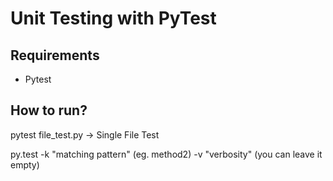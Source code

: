 # Unit Testing with PyTest

## Requirements
* Pytest

## How to run? 
pytest file_test.py -> Single File Test

py.test -k "matching pattern" (eg. method2) -v "verbosity" (you can leave it empty)

